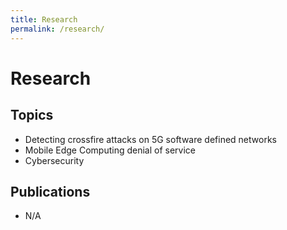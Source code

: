 ```yaml
---
title: Research
permalink: /research/
---
```

# Research

## Topics
- Detecting crossfire attacks on 5G software defined networks
- Mobile Edge Computing denial of service
- Cybersecurity

## Publications
- N/A
